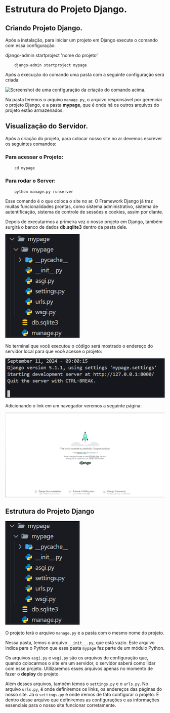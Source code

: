 # Estrutura do Projeto Django.

## Criando Projeto Django.

Após a instalação, para iniciar um projeto em Django execute o comando com essa configuração:

django-admin startproject 'nome do projeto'

```
    django-admin startproject mypage
```
Após a execução do comando uma pasta com a seguinte configuração será criada:

![Screenshot de uma configuração da criação do comando acima.](../assets/imgs/mypage/image_mypage.png)

Na pasta teremos o arquivo `manage.py`, o arquivo responsável por gerenciar o projeto Django,
e a pasta **mypage**, que é onde há os outros arquivos do projeto estão armazenados.

## Visualização do Servidor.

Após a criação do projeto, para colocar nosso site no ar devemos escrever os seguintes comandos:

### Para acessar o Projeto:
```
    cd mypage
```

### Para rodar o Server:
```
    python manage.py runserver
```
Esse comando é o que coloca o site no ar. O Framework Django já traz muitas funcionalidades
prontas, como sistema administrativo, sistema de autentificação, sistema de controle de sessões
e cookies, assim por diante.

Depois de executarmos a primeira vez o nosso projeto em Django, também surgirá o banco de dados 
**db.sqlite3** dentro da pasta dele.

![Screenshot de uma configuração do projeto após o comando acima.](../assets/imgs/mypage/my-page-1.png)

No terminal que você executou o código será mostrado o endereço do servidor local para que você 
acesse o projeto:

![Screenshot do terminal após comando acima.](../assets/imgs/mypage/my-page-2.png)

Adicionando o link em um navegador veremos a seguinte página:

![Screenshot do navegador acessando o endereço disponibilizado pelo terminal.](../assets/imgs/mypage/my-page-3.png)

## Estrutura do Projeto Django 

![Sreenshot da estrutura do projeto Django.](../assets/imgs/mypage/my-page-1.png)

O projeto terá o arquivo `manage.py` e a pasta com o mesmo nome do projeto.

Nessa pasta, temos o arquivo `__init__.py`, que está vazio. Este arquivo indica
para o Python que essa pasta `mypage` faz parte de um módulo Python.

Os arquivos `asgi.py` e `wsgi.py` são os arquivos de configuração que, quando colocarmos 
o site em um servidor, o servidor saberá como lidar com esse projeto. Utilizaremos esses
arquivos apenas no momento de fazer o **deploy** do projeto.

Além desses arquivos, também temos o `settings.py` e o `urls.py`. No arquivo `urls.py`, é onde definiremos os links, os endereços das páginas do nosso site. Já o `settings.py` é onde iremos de fato configurar o projeto. É dentro desse arquivo que definiremos as configurações e as informações essenciais para o nosso site funcionar corretamente.
